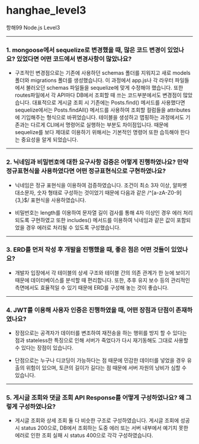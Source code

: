 # hanghae_level3
항해99 Node.js Level3

---

### 1. mongoose에서 sequelize로 변경했을 때, 많은 코드 변경이 있었나요? 있었다면 어떤 코드에서 변경사항이 많았나요?

- 구조적인 변경점으로는 기존에 사용하던 schemas 폴더를 지워지고 새로 models 폴더와 migrations 폴더를 생성했습니다. 이 과정에서 app.js나 각 라우터 파일들에서 불러오던 schemas 파일들을 sequelize에 맞게 수정해야 했습니다.
또한 routes파일에서 각 API마다 DB에서 조회할 때 쓰는 코드부분에서도 변경점이 많았습니다. 대표적으로 게시글 조회 시 기존에는 Posts.find() 메서드를 사용했다면 sequelize에서는 Posts.findAll() 메서드를 사용하여 조회할 컬럼들을 attributes에 기입해주는 형식으로 바뀌었습니다.
테이블을 생성하고 맵핑하는 과정에서도 기존과는 다르게 CLI에서 명령어로 실행하는 부분도 차이점입니다. 때문에 sequelize를 보다 제대로 이용하기 위해서는 기본적인 명령어 또한 습득해야 한다는 중요성을 알게 되었습니다.

---


### 2. 닉네임과 비밀번호에 대한 요구사항 검증은 어떻게 진행하였나요? 만약 정규표현식을 사용하였다면 어떤 정규표현식으로 구현하였나요?

- 닉네임은 정규 표현식을 이용하여 검증하였습니다. 조건이 최소 3자 이상, 알파벳 대소문자, 숫자 형태로 구성하는 것이었기 때문에 다음과 같은 /^[a-zA-Z0-9]{3,}$/ 표현식을 사용하였습니다.

- 비밀번호는 length를 이용하여 문자열 길이 검사를 통해 4자 이상인 경우 에러 처리 되도록 구현하였고 또한 includes() 메서드를 이용하여 닉네임과 같은 값이 포함되었을 경우 에러로 처리될 수 있도록 구성했습니다.

---


### 3. ERD를 먼저 작성 후 개발을 진행했을 때, 좋은 점은 어떤 것들이 있었나요?

- 개발자 입장에서 각 테이블의 상세 구조와 테이블 간의 의존 관계가 한 눈에 보이기 때문에 데이터베이스를 분석할 때 편리합니다. 또한, 추후 유지 보수 등의 관리적인 측면에서도 효율적일 수 있기 때문에 ERD를 구성해 놓는 것이 좋습니다.

---


### 4. JWT를 이용해 사용자 인증은 진행하였을 때, 어떤 장점과 단점이 존재하였나요?

- 장점으로는 공격자가 데이터를 변조하여 재전송을 하는 행위를 방지 할 수 있다는 점과 stateless한 특징으로 인해 서버가 죽었다가 다시 재기동해도 그대로 사용할 수 있다는 장점이 있습니다.

- 단점으로는 누구나 디코딩이 가능하다는 점 때문에 민감한 데이터를 넣었을 경우 유출의 위험이 있으며, 토큰의 길이가 길다는 점 때문에 서버 자원의 낭비가 심할 수 있습니다.

---


### 5. 게시글 조회와 댓글 조회 API Response를 어떻게 구성하였나요? 왜 그렇게 구성하였나요?

- 게시글 조회와 상세 조회 둘 다 비슷한 구조로 구성하였습니다. 게시글 조회에 성공 시 status 200으로, DB에서 조회하는 도중 에러 또는 서버 내부에서 예기치 못한 에러로 인한 조회 실패 시 status 400으로 각각 구성하였습니다. 